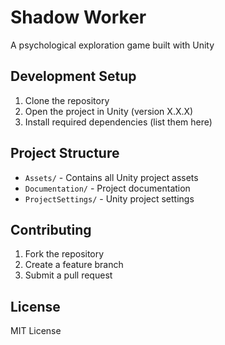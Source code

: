 

# Shadow Worker

A psychological exploration game built with Unity



## Development Setup

1. Clone the repository
2. Open the project in Unity (version X.X.X)
3. Install required dependencies (list them here)

## Project Structure

- `Assets/` - Contains all Unity project assets
- `Documentation/` - Project documentation
- `ProjectSettings/` - Unity project settings

## Contributing

1. Fork the repository
2. Create a feature branch
3. Submit a pull request

## License

MIT License
